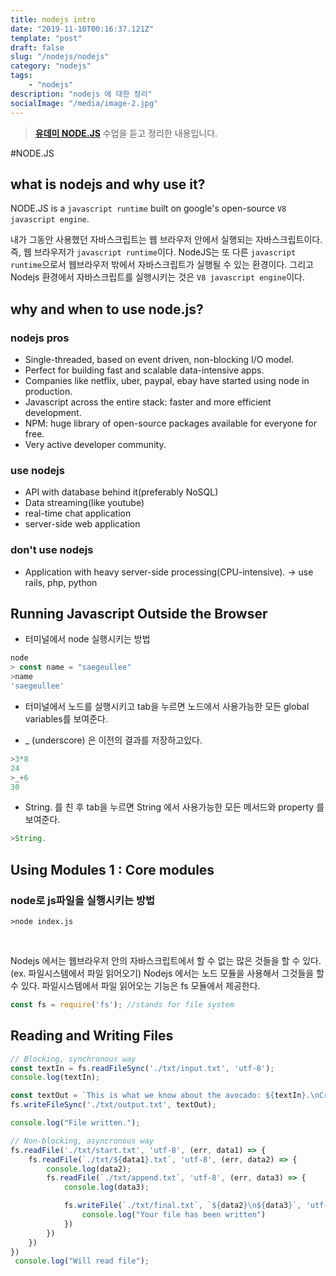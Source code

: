 ```yaml
---
title: nodejs intro
date: "2019-11-10T00:16:37.121Z"
template: "post"
draft: false
slug: "/nodejs/nodejs"
category: "nodejs"
tags:
    - "nodejs"
description: "nodejs 에 대한 정리"
socialImage: "/media/image-2.jpg"
---
```


> **[유데미 NODE.JS](https://www.udemy.com/course/nodejs-express-mongodb-bootcamp/)** 수업을 듣고 정리한 내용입니다.

#NODE.JS

## what is nodejs and why use it?
NODE.JS is a `javascript runtime` built on google's open-source `V8 javascript engine`.

내가 그동안 사용했던 자바스크립트는 웹 브라우저 안에서 실행되는 자바스크립트이다. 즉, 웹 브라우저가 `javascript runtime`이다. NodeJS는 또 다른 `javascript runtime`으로서 웹브라우저 밖에서 자바스크립트가 실행될 수 있는 환경이다. 그리고 Nodejs 환경에서 자바스크립트를 실행시키는 것은 `V8 javascript engine`이다.

## why and when to use node.js?

### nodejs pros
- Single-threaded, based on event driven, non-blocking I/O model.
- Perfect for building fast and scalable data-intensive apps.
- Companies like netflix, uber, paypal, ebay have started using node in production.
- Javascript across the entire stack: faster and more efficient development.
- NPM: huge library of open-source packages available for everyone for free.
- Very active developer community.

### use nodejs
- API with database behind it(preferably NoSQL)
- Data streaming(like youtube)
- real-time chat application
- server-side web application

### don't use nodejs
- Application with heavy server-side processing(CPU-intensive). -> use rails, php, python


## Running Javascript Outside the Browser

- 터미널에서 node 실행시키는 방법
```javascript
node
> const name = "saegeullee"
>name
'saegeullee'
```

- 터미널에서 노드를 실행시키고 tab을 누르면 노드에서 사용가능한 모든 global variables를 보여준다.

- _ (underscore) 은 이전의 결과를 저장하고있다.
```javascript
>3*8
24
>_+6
30
```

- String. 를 친 후 tab을 누르면 String 에서 사용가능한 모든 메서드와 property 를 보여준다.
```javascript
>String.
```

## Using Modules 1 : Core modules

### node로 js파일을 실행시키는 방법
```
>node index.js
```
<br>

Nodejs 에서는 웹브라우저 안의 자바스크립트에서 할 수 없는 많은 것들을 할 수 있다.(ex. 파일시스템에서 파일 읽어오기)
Nodejs 에서는 노드 모듈을 사용해서 그것들을 할 수 있다. 파일시스템에서 파일 읽어오는 기능은 fs 모듈에서 제공한다.

```javascript
const fs = require('fs'); //stands for file system
```

## Reading and Writing Files

```javascript
// Blocking, synchronous way
const textIn = fs.readFileSync('./txt/input.txt', 'utf-8');
console.log(textIn);

const textOut = `This is what we know about the avocado: ${textIn}.\nCreated on ${Date.now()}`
fs.writeFileSync('./txt/output.txt', textOut);

console.log("File written.");
```

```javascript
// Non-blocking, asyncronous way
fs.readFile('./txt/start.txt', 'utf-8', (err, data1) => {
    fs.readFile(`./txt/${data1}.txt`, 'utf-8', (err, data2) => {
        console.log(data2); 
        fs.readFile(`./txt/append.txt`, 'utf-8', (err, data3) => {
            console.log(data3);

            fs.writeFile(`./txt/final.txt`, `${data2}\n${data3}`, 'utf-8', err => {
                console.log("Your file has been written")
            })
        })
    })
})
 console.log("Will read file");
```
